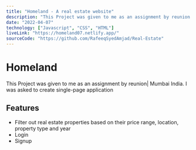 ```yaml
---
title: "Homeland - A real estate website"
description: "This Project was given to me as an assignment by reunion| Mumbai India."
date: "2022-04-07"
technology: ["Javascript", "CSS", "HTML"]
liveLink: "https://homeland07.netlify.app/"
sourceCode: "https://github.com/RafeeqSyedAmjad/Real-Estate"
---
```


# Homeland

This Project was given to me as an assignment by reunion| Mumbai India. I was asked to create single-page application

## Features

- Filter out real estate properties based on their price range, location, property type and year
- Login 
- Signup
